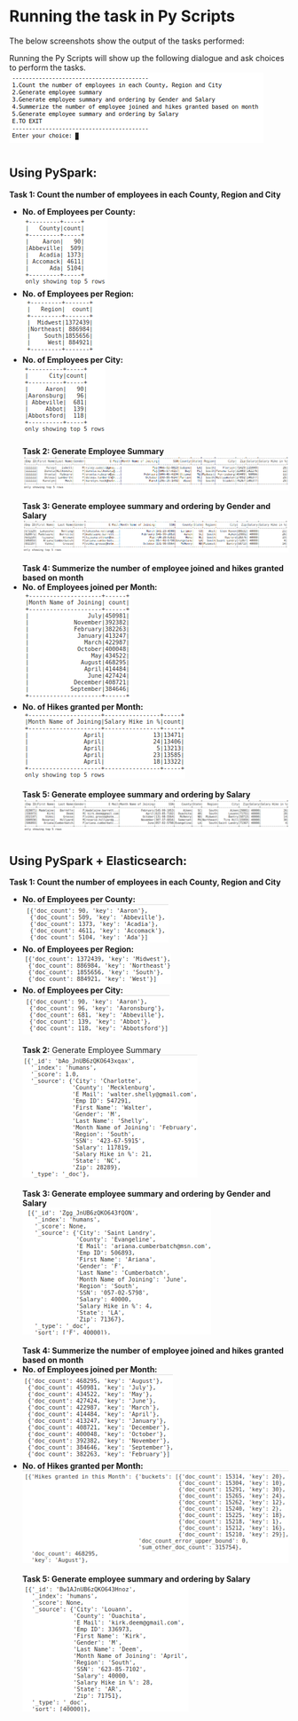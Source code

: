 # Running the task in Py Scripts
The below screenshots show the output of the tasks performed:

Running the Py Scripts will show up the following dialogue and ask choices to perform the tasks.
<img src=https://github.com/Wolvarun9295/Spark-Elasticsearch-5MilData/blob/master/Screenshots/pyfile.png></img><br/>
#
## Using PySpark:
**Task 1: Count the number of employees in each County, Region and City**<br/>
- **No. of Employees per County:**<br/>
<img src=https://github.com/Wolvarun9295/Spark-Elasticsearch-5MilData/blob/master/Screenshots/sp11.png></img><br/>
- **No. of Employees per Region:**<br/>
<img src=https://github.com/Wolvarun9295/Spark-Elasticsearch-5MilData/blob/master/Screenshots/sp12.png></img><br/>
- **No. of Employees per City:**<br/>
<img src=https://github.com/Wolvarun9295/Spark-Elasticsearch-5MilData/blob/master/Screenshots/sp13.png></img><br/><br/>
**Task 2: Generate Employee Summary**<br/>
<img src=https://github.com/Wolvarun9295/Spark-Elasticsearch-5MilData/blob/master/Screenshots/sp2.png></img><br/><br/>
**Task 3: Generate employee summary and ordering by Gender and Salary**<br/>
<img src=https://github.com/Wolvarun9295/Spark-Elasticsearch-5MilData/blob/master/Screenshots/sp3.png></img><br/><br/>
**Task 4: Summerize the number of employee joined and hikes granted based on month**<br/>
- **No. of Employees joined per Month:**<br/>
<img src=https://github.com/Wolvarun9295/Spark-Elasticsearch-5MilData/blob/master/Screenshots/sp41.png></img><br/>
- **No. of Hikes granted per Month:**<br/>
<img src=https://github.com/Wolvarun9295/Spark-Elasticsearch-5MilData/blob/master/Screenshots/sp42.png></img><br/><br/>
**Task 5: Generate employee summary and ordering by Salary**<br/>
<img src=https://github.com/Wolvarun9295/Spark-Elasticsearch-5MilData/blob/master/Screenshots/sp5.png></img><br/>
#
## Using PySpark + Elasticsearch:
**Task 1: Count the number of employees in each County, Region and City**<br/>
- **No. of Employees per County:**<br/>
<img src=https://github.com/Wolvarun9295/Spark-Elasticsearch-5MilData/blob/master/Screenshots/esT11.png></img><br/>
- **No. of Employees per Region:**<br/>
<img src=https://github.com/Wolvarun9295/Spark-Elasticsearch-5MilData/blob/master/Screenshots/esT12.png></img><br/>
- **No. of Employees per City:**<br/>
<img src=https://github.com/Wolvarun9295/Spark-Elasticsearch-5MilData/blob/master/Screenshots/esT13.png></img><br/><br/>
**Task 2:** Generate Employee Summary<br/>
<img src=https://github.com/Wolvarun9295/Spark-Elasticsearch-5MilData/blob/master/Screenshots/esT2.png></img><br/><br/>
**Task 3: Generate employee summary and ordering by Gender and Salary**<br/>
<img src=https://github.com/Wolvarun9295/Spark-Elasticsearch-5MilData/blob/master/Screenshots/esT3.png></img><br/><br/>
**Task 4: Summerize the number of employee joined and hikes granted based on month**<br/>
- **No. of Employees joined per Month:**<br/>
<img src=https://github.com/Wolvarun9295/Spark-Elasticsearch-5MilData/blob/master/Screenshots/esT41.png></img><br/>
- **No. of Hikes granted per Month:**<br/>
<img src=https://github.com/Wolvarun9295/Spark-Elasticsearch-5MilData/blob/master/Screenshots/esT42.png></img><br/><br/>
**Task 5: Generate employee summary and ordering by Salary**<br/>
<img src=https://github.com/Wolvarun9295/Spark-Elasticsearch-5MilData/blob/master/Screenshots/esT5.png></img><br/>
